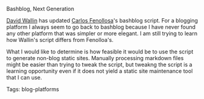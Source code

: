 Bashblog, Next Generation

[David Wallin][1] has updated [Carlos Fenollosa][2]'s bashblog script. For a blogging platform I always seem to go back to bashblog because I have never found any other platform that was simpler or more elegant. I am still trying to learn how Wallin's script differs from Fenolloa's.

What I would like to determine is how feasible it would be to use the script to generate non-blog static sites. Manually processing markdown files might be easier than trying to tweak the script, but tweakng the script is a learning opportunity even if it does not yield a static site maintenance tool that I can use.

[1]: https://github.com/dvwallin/bashblog-ng/
[2]: https://github.com/cfenollosa/bashblog/

Tags: blog-platforms
